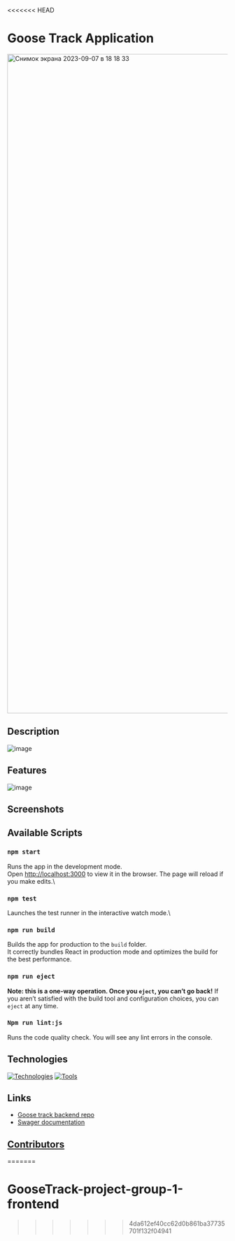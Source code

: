<<<<<<< HEAD
# Goose Track Application
<img width="1509" alt="Снимок экрана 2023-09-07 в 18 18 33" src="https://github.com/usai2005/GooseTrack-project-group-1-frontend/assets/63882255/cf7e7fcc-3b41-4d55-b445-9fde3473d6c7">

## Description
![image](https://github.com/usai2005/GooseTrack-project-group-1-frontend/assets/63882255/4f97ef35-3596-4660-b926-4cfbfde1fd1f)

## Features
![image](https://github.com/usai2005/GooseTrack-project-group-1-frontend/assets/63882255/e970f47e-54a1-42ad-9550-97f6b0d971f0)

## Screenshots

## Available Scripts
### `npm start`

Runs the app in the development mode.\
Open [http://localhost:3000](http://localhost:3000) to view it in the browser.
The page will reload if you make edits.\

### `npm test`
Launches the test runner in the interactive watch mode.\

### `npm run build`
Builds the app for production to the `build` folder.\
It correctly bundles React in production mode and optimizes the build for the best performance.

### `npm run eject`
**Note: this is a one-way operation. Once you `eject`, you can’t go back!**
If you aren’t satisfied with the build tool and configuration choices, you can `eject` at any time.

### `Npm run lint:js`
Runs the code quality check.
You will see any lint errors in the console.
## Technologies
[![Technologies](https://skillicons.dev/icons?i=html,css,sass,bootstrap,js,webpack,react,redux,nodejs,mongodb,styledcomponents,emotion,materialui)](https://skillicons.dev)
[![Tools](https://skillicons.dev/icons?i=github,git,bash,vscode,postman,androidstudio,figma,ai)](https://skillicons.dev)

## Links
- [Goose track backend repo](https://github.com/Serhiy-Slipchuk/GooseTrack-project-group-1-backend)
- [Swager documentation ](https://goosetrack-18hi.onrender.com/api/v1/docs/)

## [Contributors](https://github.com/usai2005/GooseTrack-project-group-1-frontend/graphs/contributors)






=======
# GooseTrack-project-group-1-frontend
>>>>>>> 4da612ef40cc62d0b861ba37735701f132f04941
